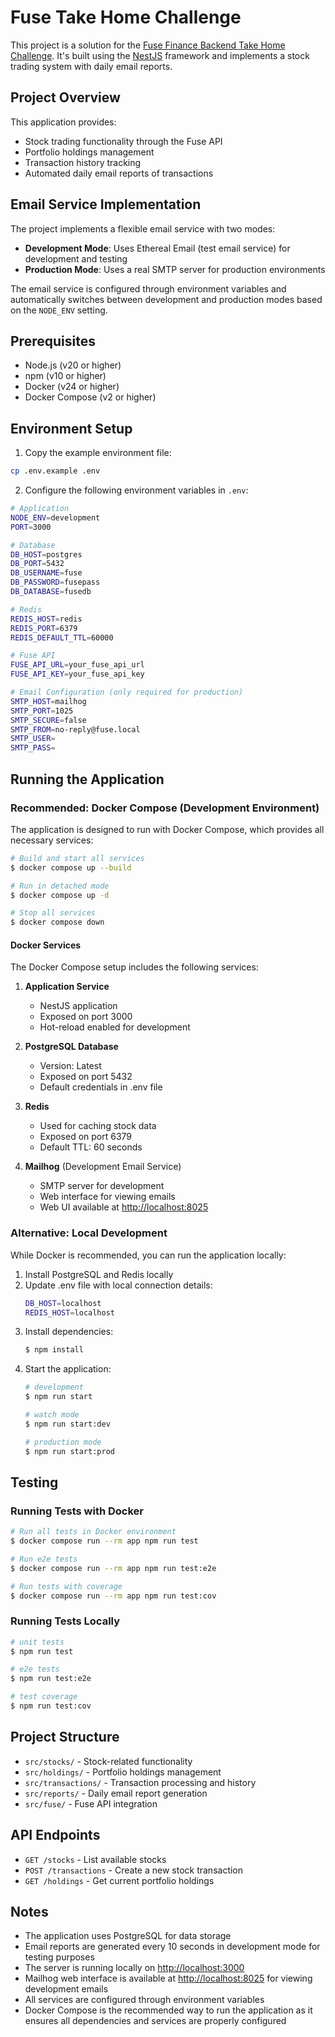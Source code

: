 # Fuse Take Home Challenge

This project is a solution for the [Fuse Finance Backend Take Home Challenge](https://github.com/FuseFinance/be-take-home). It's built using the [NestJS](https://docs.nestjs.com) framework and implements a stock trading system with daily email reports.

## Project Overview

This application provides:
- Stock trading functionality through the Fuse API
- Portfolio holdings management
- Transaction history tracking
- Automated daily email reports of transactions

## Email Service Implementation

The project implements a flexible email service with two modes:
- **Development Mode**: Uses Ethereal Email (test email service) for development and testing
- **Production Mode**: Uses a real SMTP server for production environments

The email service is configured through environment variables and automatically switches between development and production modes based on the `NODE_ENV` setting.

## Prerequisites

- Node.js (v20 or higher)
- npm (v10 or higher)
- Docker (v24 or higher)
- Docker Compose (v2 or higher)

## Environment Setup

1. Copy the example environment file:
```bash
cp .env.example .env
```

2. Configure the following environment variables in `.env`:
```bash
# Application
NODE_ENV=development
PORT=3000

# Database
DB_HOST=postgres
DB_PORT=5432
DB_USERNAME=fuse
DB_PASSWORD=fusepass
DB_DATABASE=fusedb

# Redis
REDIS_HOST=redis
REDIS_PORT=6379
REDIS_DEFAULT_TTL=60000

# Fuse API
FUSE_API_URL=your_fuse_api_url
FUSE_API_KEY=your_fuse_api_key

# Email Configuration (only required for production)
SMTP_HOST=mailhog
SMTP_PORT=1025
SMTP_SECURE=false
SMTP_FROM=no-reply@fuse.local
SMTP_USER=
SMTP_PASS=
```

## Running the Application

### Recommended: Docker Compose (Development Environment)

The application is designed to run with Docker Compose, which provides all necessary services:

```bash
# Build and start all services
$ docker compose up --build

# Run in detached mode
$ docker compose up -d

# Stop all services
$ docker compose down
```

#### Docker Services

The Docker Compose setup includes the following services:

1. **Application Service**
   - NestJS application
   - Exposed on port 3000
   - Hot-reload enabled for development

2. **PostgreSQL Database**
   - Version: Latest
   - Exposed on port 5432
   - Default credentials in .env file

3. **Redis**
   - Used for caching stock data
   - Exposed on port 6379
   - Default TTL: 60 seconds

4. **Mailhog** (Development Email Service)
   - SMTP server for development
   - Web interface for viewing emails
   - Web UI available at [http://localhost:8025](http://localhost:8025)

### Alternative: Local Development

While Docker is recommended, you can run the application locally:

1. Install PostgreSQL and Redis locally
2. Update .env file with local connection details:
   ```bash
   DB_HOST=localhost
   REDIS_HOST=localhost
   ```
3. Install dependencies:
   ```bash
   $ npm install
   ```
4. Start the application:
   ```bash
   # development
   $ npm run start

   # watch mode
   $ npm run start:dev

   # production mode
   $ npm run start:prod
   ```

## Testing

### Running Tests with Docker

```bash
# Run all tests in Docker environment
$ docker compose run --rm app npm run test

# Run e2e tests
$ docker compose run --rm app npm run test:e2e

# Run tests with coverage
$ docker compose run --rm app npm run test:cov
```

### Running Tests Locally

```bash
# unit tests
$ npm run test

# e2e tests
$ npm run test:e2e

# test coverage
$ npm run test:cov
```

## Project Structure

- `src/stocks/` - Stock-related functionality
- `src/holdings/` - Portfolio holdings management
- `src/transactions/` - Transaction processing and history
- `src/reports/` - Daily email report generation
- `src/fuse/` - Fuse API integration

## API Endpoints

- `GET /stocks` - List available stocks
- `POST /transactions` - Create a new stock transaction
- `GET /holdings` - Get current portfolio holdings

## Notes

- The application uses PostgreSQL for data storage
- Email reports are generated every 10 seconds in development mode for testing purposes
- The server is running locally on [http://localhost:3000](http://localhost:3000)
- Mailhog web interface is available at [http://localhost:8025](http://localhost:8025) for viewing development emails
- All services are configured through environment variables
- Docker Compose is the recommended way to run the application as it ensures all dependencies and services are properly configured

